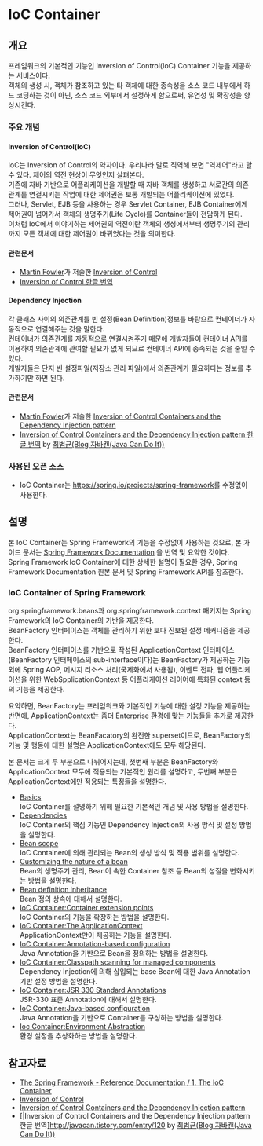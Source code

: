 # IoC Container

## 개요
프레임워크의 기본적인 기능인 Inversion of Control(IoC) Container 기능을 제공하는 서비스이다.   
객체의 생성 시, 객체가 참조하고 있는 타 객체에 대한 종속성을 소스 코드 내부에서 하드 코딩하는 것이 아닌, 소스 코드 외부에서 설정하게 함으로써, 유연성 및 확장성을 향상시킨다.

### 주요 개념
#### Inversion of Control(IoC)
IoC는 Inversion of Control의 약자이다. 우리나라 말로 직역해 보면 "역제어"라고 할 수 있다. 제어의 역전 현상이 무엇인지 살펴본다.   
기존에 자바 기반으로 어플리케이션을 개발할 때 자바 객체를 생성하고 서로간의 의존 관계를 연결시키는 작업에 대한 제어권은 보통 개발되는 어플리케이션에 있었다.   
그러나, Servlet, EJB 등을 사용하는 경우 Servlet Container, EJB Container에게 제어권이 넘어가서 객체의 생명주기(Life Cycle)를 Container들이 전담하게 된다.   
이처럼 IoC에서 이야기하는 제어권의 역전이란 객체의 생성에서부터 생명주기의 관리까지 모든 객체에 대한 제어권이 바뀌었다는 것을 의미한다.

#### 관련문서
  * [Martin Fowler](http://martinfowler.com)가 저술한 [Inversion of Control](http://martinfowler.com/bliki/InversionOfControl.html)
  * [Inversion of Control 한글 번역]()

#### Dependency Injection
각 클래스 사이의 의존관계를 빈 설정(Bean Definition)정보를 바탕으로 컨테이너가 자동적으로 연결해주는 것을 말한다.   
컨테이너가 의존관계를 자동적으로 연결시켜주기 때문에 개발자들이 컨테이너 API를 이용하여 의존관계에 관여할 필요가 없게 되므로 컨테이너 API에 종속되는 것을 줄일 수 있다.   
개발자들은 단지 빈 설정파일(저장소 관리 파일)에서 의존관계가 필요하다는 정보를 추가하기만 하면 된다.

#### 관련문서
  * [Martin Fowler](http://martinfowler.com)가 저술한 [Inversion of Control Containers and the Dependency Injection pattern](http://martinfowler.com/articles/injection.html)
  * [Inversion of Control Containers and the Dependency Injection pattern 한글 번역](http://javacan.tistory.com/entry/120) by [최범균(Blog 자바캔(Java Can Do It))](http://javacan.tistory.com/)

### 사용된 오픈 소스
  * IoC Container는 <https://spring.io/projects/spring-framework>를 수정없이 사용한다.

## 설명
본 IoC Container는 Spring Framework의 기능을 수정없이 사용하는 것으로, 본 가이드 문서는 [Spring Framework Documentation](https://docs.spring.io/spring-framework/docs/5.3.27/reference/html) 을 번역 및 요약한 것이다.   
Spring Framework IoC Container에 대한 상세한 설명이 필요한 경우, Spring Framework Documentation 원본 문서 및 Spring Framework API를 참조한다.

### IoC Container of Spring Framework
org.springframework.beans과 org.springframework.context 패키지는 Spring Framework의 IoC Container의 기반을 제공한다.   
BeanFactory 인터페이스는 객체를 관리하기 위한 보다 진보된 설정 메커니즘을 제공한다.   
BeanFactory 인터페이스를 기반으로 작성된 ApplicationContext 인터페이스(BeanFactory 인터페이스의 sub-interface이다)는 BeanFactory가 제공하는 기능 외에 Spring AOP, 메시지 리소스 처리(국제화에서 사용됨), 이벤트 전파, 웹 어플리케이션을 위한 WebSpplicationContext 등 어플리케이션 레이어에 특화된 context 등의 기능을 제공한다.

요약하면, BeanFactory는 프레임워크와 기본적인 기능에 대한 설정 기능을 제공하는 반면에, ApplicationContext는 좀더 Enterprise 환경에 맞는 기능들을 추가로 제공한다.   
ApplicationContext는 BeanFacatory의 완전한 superset이므로, BeanFactory의 기능 및 행동에 대한 설명은 ApplicationContext에도 모두 해당된다.

본 문서는 크게 두 부분으로 나뉘어지는데, 첫번째 부분은 BeanFactory와 ApplicationContext 모두에 적용되는 기본적인 원리를 설명하고, 두번째 부분은 ApplicationContext에만 적용되는 특징들을 설명한다.

  * [Basics]()   
    IoC Container를 설명하기 위해 필요한 기본적인 개념 및 사용 방법을 설명한다.
  * [Dependencies]()   
    IoC Container의 핵심 기능인 Dependency Injection의 사용 방식 및 설정 방법을 설명한다.
  * [Bean scope]()   
    IoC Container에 의해 관리되는 Bean의 생성 방식 및 적용 범위를 설명한다.
  * [Customizing the nature of a bean]()   
    Bean의 생명주기 관리, Bean이 속한 Container 참조 등 Bean의 성질을 변화시키는 방법을 설명한다.
  * [Bean definition inheritance]()   
    Bean 정의 상속에 대해서 설명한다.
  * [IoC Container:Container extension points]()   
     IoC Container의 기능을 확장하는 방법을 설명한다.
  * [IoC Container:The ApplicationContext]()   
     ApplicationContext만이 제공하는 기능을 설명한다.
  * [IoC Container:Annotation-based configuration]()   
    Java Annotation을 기반으로 Bean을 정의하는 방법을 설명한다.
  * [IoC Container:Classpath scanning for managed components]()   
    Dependency Injection에 의해 삽입되는 base Bean에 대한 Java Annotation 기반 설정 방법을 설명한다.
  * [IoC Container:JSR 330 Standard Annotations]()   
    JSR-330 표준 Annotation에 대해서 설명한다.
  * [IoC Container:Java-based configuration]()   
    Java Annotation을 기반으로 Container를 구성하는 방법을 설명한다.
  * [Ioc Container:Environment Abstraction]()   
    환경 설정을 추상화하는 방법을 설명한다.

## 참고자료
  * [The Spring Framework - Reference Documentation / 1. The IoC Container](https://docs.spring.io/spring-framework/docs/5.3.27/reference/html/core.html#beans)
  * [Inversion of Control](http://martinfowler.com/bliki/InversionOfControl.html)
  * [Inversion of Control Containers and the Dependency Injection pattern](http://martinfowler.com/articles/injection.html)
  * [|Inversion of Control Containers and the Dependency Injection pattern 한글 번역]http://javacan.tistory.com/entry/120 by [최범균(Blog 자바캔(Java Can Do It))](http://javacan.tistory.com)
